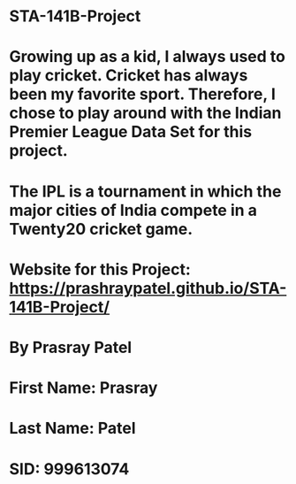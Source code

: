 # STA-141B-Project
# Growing up as a kid, I always used to play cricket. Cricket has always been my favorite sport. Therefore, I chose to play around with the Indian Premier League Data Set for this project.
# The IPL is a tournament in which the major cities of India compete in a Twenty20 cricket game. 
# Website for this Project: https://prashraypatel.github.io/STA-141B-Project/
# By Prasray Patel
# First Name: Prasray
# Last Name: Patel
# SID: 999613074
